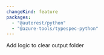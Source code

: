 ```yaml
---
changeKind: feature
packages:
  - "@autorest/python"
  - "@azure-tools/typespec-python"
---
```


Add logic to clear output folder
